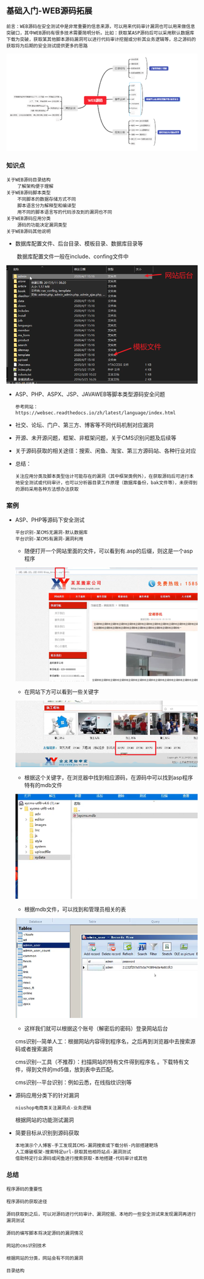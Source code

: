 ## 基础入门-WEB源码拓展

```
前言：WEB源码在安全测试中是非常重要的信息来源，可以用来代码审计漏洞也可以用来做信息突破口，其中WEB源码有很多技术需要简明分析。比如：获取某ASP源码后可以采用默认数据库下载为突破，获取某其他脚本源码漏洞可以进行代码审计挖掘或分析其业务逻辑等，总之源码的获取将为后期的安全测试提供更多的思路
```

![导图](imgs\导图.png)

### 知识点

```
关于WEB源码目录结构
	了解架构便于理解
关于WEB源码脚本类型
	不同脚本的数据存储方式不同
	脚本语言分为解释型和编译型
	用不同的脚本语言写的代码涉及到的漏洞也不同
关于WEB源码应用分类
	源码的功能决定漏洞类型
关于WEB源码其他说明
```

- 数据库配置文件、后台目录、模板目录、数据库目录等

  ​	数据库配置文件一般在include、confing文件中

![网站源码目录](imgs\网站源码目录.png)



- ASP、PHP、ASPX、JSP、JAVAWEB等脚本类型源码安全问题

  ```
  参考网站：https://websec.readthedocs.io/zh/latest/language/index.html
  ```

  

- 社交、论坛、门户、第三方、博客等不同代码机制对应漏洞

- 开源、未开源问题，框架、非框架问题，关于CMS识别问题及后续等

- 关于源码获取的相关途径：搜索、闲鱼、淘宝、第三方源码站、各种行业对应

- 总结：

  ```
  关注应用分类及脚本类型估计可能存在的漏洞（其中框架类例外），在获取源码后可进行本地安全测试或代码审计，也可以分析器目录工作原理（数据库备份，bak文件等），未获得到的源码采用各种方法想办法获取
  ```


### 案例

- ASP、PHP等源码下安全测试

  ```
  平台识别-某CMS无漏洞-默认数据库
  平台识别-某CMS有漏洞-漏洞利用
  ```

  - 随便打开一个网站里面的文件，可以看到有.asp的后缀，则这是一个asp程序

  ![case1](imgs\case1.png)

  - 在网站下方可以看到一些关键字

  ![case2](imgs\case2.png)

  - 根据这个关键字，在浏览器中找到相应源码，在源码中可以找到asp程序特有的mdb文件

  ![case3](imgs\case3.png)

  - 根据mdb文件，可以找到和管理员相关的表

  ![case4](imgs\case4.png)

  - 这样我们就可以根据这个账号（解密后的密码）登录网站后台

  cms识别--简单人工：根据网站内容得到程序名，之后再到浏览器中去搜索源码或者搜索漏洞

  cms识别--工具（不推荐）：扫描网站的特有文件得到程序名 。下载特有文件，得到文件的md5值，放到表中去匹配。

  cms识别--平台识别：例如云悉，在线指纹识别等 

- 源码应用分类下的针对漏洞

  ```
  niushop电商类关注漏洞点-业务逻辑
  ```

  根据网站的功能测试漏洞

  

- 简要目标从识别到源码获取

  ```
  本地演示个人博客-手工发现其CMS-漏洞搜索或下载分析-内部搭建靶场
  人工爆破框架-搜索特定url-获取其他相符站点-漏洞测试
  借助特定行业源码或闲鱼进行搜索获取-本地搭建-代码审计或其他
  ```

### 总结

```
程序源码的重要性

程序源码的获取途径

源码获取到之后，可以对源码进行代码审计、漏洞挖掘、本地的一些安全测试来发现漏洞再进行漏洞测试

源码的编写脚本将决定源码的漏洞情况

网站的cms识别技术

根据网站的分类，网站会有不同的漏洞

目录结构
```

